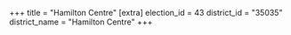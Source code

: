 +++
title = "Hamilton Centre"
[extra]
election_id = 43
district_id = "35035"
district_name = "Hamilton Centre"
+++
